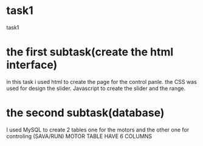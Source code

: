 # task1
task1 
# the first subtask(create the html interface)
in this task i used html to 
create the page for the control panle.
the CSS was used for design the slider.
Javascript to create the slider and the range.

# the second subtask(database)
I used MySQL to create 2 tables
one for the motors and the other one for controling (SAVA/RUN)
MOTOR TABLE HAVE 6 COLUMNS 
